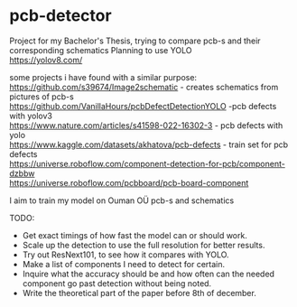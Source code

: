 # pcb-detector
Project for my Bachelor's Thesis, trying to compare pcb-s and their corresponding schematics
Planning to use YOLO  
https://yolov8.com/  

some projects i have found with a similar purpose:  
https://github.com/s39674/Image2schematic - creates schematics from pictures of pcb-s  
https://github.com/VanillaHours/pcbDefectDetectionYOLO -pcb defects with yolov3  
https://www.nature.com/articles/s41598-022-16302-3 - pcb defects with yolo  
https://www.kaggle.com/datasets/akhatova/pcb-defects - train set for pcb defects  
https://universe.roboflow.com/component-detection-for-pcb/component-dzbbw  
https://universe.roboflow.com/pcbboard/pcb-board-component

I aim to train my model on Ouman OÜ pcb-s and schematics
  
  
TODO:  
- Get exact timings of how fast the model can or should work.  
- Scale up the detection to use the full resolution for better results.  
- Try out ResNext101, to see how it compares with YOLO.  
- Make a list of components I need to detect for certain.  
- Inquire what the accuracy should be and how often can the needed component go past detection without being noted.  
- Write the theoretical part of the paper before 8th of december.  
